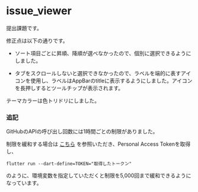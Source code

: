 # issue_viewer

提出課題です。

修正点は以下の通りです。

- ソート項目ごとに昇順、降順が選べなかったので、個別に選択できるようにしました。

- タブをスクロールしないと選択できなかったので、ラベルを端的に表すアイコンを使用し、ラベルはAppBarのtitleに表示するようにしました。アイコンを長押しするとツールチップが表示されます。

テーマカラーは色トリドリにしました。


### 追記

GitHubのAPIの呼び出し回数には1時間ごとの制限がありました。

制限を緩和する場合は [こちら](https://style.potepan.com/articles/34189.html) を参照いただき、Personal Access Tokenを取得し、

```
flutter run --dart-define=TOKEN="取得したトークン"
```

のように、環境変数を指定していただくと制限を5,000回まで緩和できるようになっています。
